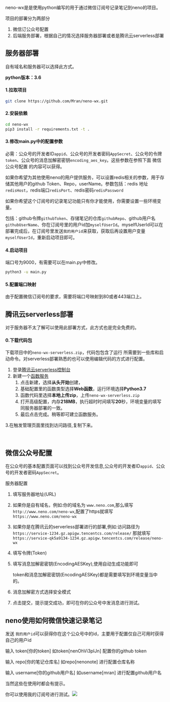 neno-wx是是使用python编写的用于通过微信订阅号记录笔记到neno的项目。

项目的部署分为两部分

1. 微信订公众号配置
2. 后端服务部署，根据自己的情况选择服务器部署或者是腾讯云serverless部署

## 服务器部署

自有域名和服务器可以选择此方式。

**python版本：3.6**

#### 1.拉取项目

```sh
git clone https://github.com/Mran/neno-wx.git
```

#### 2.安装依赖

```sh
cd neno-wx
pip3 install -r requirements.txt -t .
```

#### 3.修改main.py中的配置参数

必需：公众号的开发者ID`appid`、公众号的开发者密码`AppSecret`、公众号的令牌`token`、公众号的消息加解密密钥`encoding_aes_key`。这些参数在参照下面 微信公众号配置 的内容可以获得。

如果你希望为其他使用neno的用户提供服务，可以设置redis相关的参数，用于存储其他用户的github Token、Repo，userName。参数包括：redis 地址`redisHost`，redis端口`redisPort`、redis密码`redisPassword`

如果你希望这个订阅号的记录笔记功能只有你才能使用，你需要设置一些环境变量。

包括：github令牌`githubToken`、存储笔记的仓库`githubRepo`、github用户名`githubUserName`、你在订阅号里的用户id加`myselfUserId`。myselfUserId可以在部署完成后，在订阅号里发送`我的用户id`来获取，获取后再设置用户变量`myselfUserId`，重新启动项目即可。

#### 4.启动项目

端口号为9000，有需要可以在main.py中修改。

```sh
python3 -u main.py
```

#### 5.配置端口映射

由于配置微信订阅号的要求，需要将端口号映射到80或者443端口上。

## 腾讯云serverless部署

对于服务器不太了解可以使用此部署方式，此方式也是完全免费的。

#### 0.下载代码包

下载项目中的`neno-wx-serverless.zip`，代码包包含了运行 所需要到一些库和启动命令。对serverless部署熟悉的也可以使用编辑代码的方式进行配置。

1. 登录[腾讯云serverless控制台](https://console.cloud.tencent.com/scf)
2. 新建一个[函数服务](https://console.cloud.tencent.com/scf/list-create)
   1. 点击新建，选择**从头开始**创建，
   2. 基础配置里的函数类型选择**Web函数**，运行环境选择**Python3.7**
   3. 函数代码里选择**本地上传zip**，上传`neno-wx-serverless.zip`
   4. 打开高级配置，内存**218MB**，执行超时时间填写**20**秒，环境变量的填写同服务器部署的一致。
   5. 最后点击完成。稍等即可建立函数服务。

3.在触发管理页面里找到访问路径,复制下来。

<br/>

## 微信公众号配置

在公众号的基本配置页面可以找到公众号开发信息,公众号的开发者ID`appid`、公众号的开发者密码`AppSecret`。

服务器配置

1. 填写服务器地址(URL)

2. 如果你是自有域名，例如:你的域名为 `www.neno.com`,那么填写`http://www.neno.com/neno-wx`,配置了https就填写`https://www.neno.com/neno-wx`

3. 如果你是在腾讯云的serverless部署进行的部署,例如:访问路径为`https://service-1234.gz.apigw.tencentcs.com/release/` 那就填写`https://service-qk5a9134-1234.gz.apigw.tencentcs.com/release/neno-wx`

4. 填写令牌(Token)

5. 填写消息加解密密钥(EncodingAESKey),使用自动生成功能即可
   
   token和消息加解密密钥(EncodingAESKey)都是需要填写到环境变量当中的。

6. 消息加解密方式选择安全模式

7. 点击提交，提示提交成功，即可在你的公众号中发消息进行测试。

## neno使用如何微信快速记录笔记

发送 `我的用户id`可以获得你在这个公众号中的id，主要用于配置仅自己可用时获得自己的用户id

输入 token[你的token] 如token[nenOhVi3pIJn] 配置你的github token

输入 repo[你的笔记仓库名] 如repo[nenonote] 进行配置仓库名称

输入 username[你的github用户名] 如username[mran] 进行配置github用户名

当然这些在使用时都会有提示。

你可以使用我的订阅号进行测试。![](https://github.com/Mran/neno-extension/raw/master/asset/neno-wx.png)
